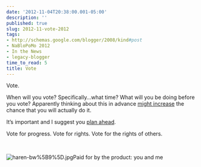 ```yaml
---
date: '2012-11-04T20:38:00.001-05:00'
description: ''
published: true
slug: 2012-11-vote-2012
tags:
- http://schemas.google.com/blogger/2008/kind#post
- NaBloPoMo 2012
- In the News
- legacy-blogger
time_to_read: 5
title: Vote
---
```



Vote. 

When will you vote? Specifically…what time? What will you be doing before you vote? Apparently thinking about this in advance [might increase](http://www.npr.org/2012/07/16/156571493/can-science-plant-brain-seeds-that-make-you-vote) the chance that you will actually do it.

It’s important and I suggest you [plan ahead](https://www.google.com/elections/ed/us/vote).

Vote for progress. Vote for rights. Vote for the rights of others. 

&#160;

![haren-bw%5B9%5D.jpg](haren-bw%5B9%5D.jpg)Paid for by the product: you and me